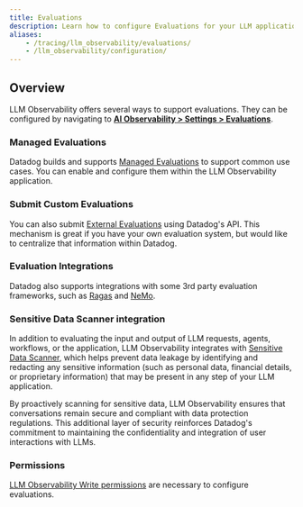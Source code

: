 ```yaml
---
title: Evaluations
description: Learn how to configure Evaluations for your LLM application.
aliases:
    - /tracing/llm_observability/evaluations/
    - /llm_observability/configuration/
---
```


## Overview

LLM Observability offers several ways to support evaluations. They can be configured by navigating to [**AI Observability > Settings > Evaluations**][7].

### Managed Evaluations

Datadog builds and supports [Managed Evaluations][1] to support common use cases. You can enable and configure them within the LLM Observability application.

### Submit Custom Evaluations

You can also submit [External Evaluations][2] using Datadog's API. This mechanism is great if you have your own evaluation system, but would like to centralize that information within Datadog.

### Evaluation Integrations

Datadog also supports integrations with some 3rd party evaluation frameworks, such as [Ragas][3] and [NeMo][4].

### Sensitive Data Scanner integration

In addition to evaluating the input and output of LLM requests, agents, workflows, or the application, LLM Observability integrates with [Sensitive Data Scanner][5], which helps prevent data leakage by identifying and redacting any sensitive information (such as personal data, financial details, or proprietary information) that may be present in any step of your LLM application. 

By proactively scanning for sensitive data, LLM Observability ensures that conversations remain secure and compliant with data protection regulations. This additional layer of security reinforces Datadog's commitment to maintaining the confidentiality and integration of user interactions with LLMs.

### Permissions

[LLM Observability Write permissions][6] are necessary to configure evaluations.

[1]: /llm_observability/evaluations/managed_evaluations
[2]: /llm_observability/evaluations/external_evaluations
[3]: /llm_observability/evaluations/ragas_evaluations
[4]: /llm_observability/evaluations/submit_nemo_evaluations
[5]: /security/sensitive_data_scanner/
[6]: /account_management/rbac/permissions/#llm-observability
[7]: https://app.datadoghq.com/llm/settings/evaluations